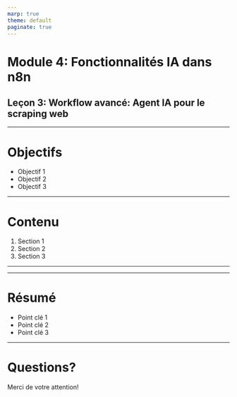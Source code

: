 ```yaml
---
marp: true
theme: default
paginate: true
---
```


# Module 4: Fonctionnalités IA dans n8n
## Leçon 3: Workflow avancé: Agent IA pour le scraping web

---

# Objectifs

- Objectif 1
- Objectif 2
- Objectif 3

---

# Contenu

1. Section 1
2. Section 2
3. Section 3

---

<!-- Ajoutez d'autres diapositives ici -->

---

# Résumé

- Point clé 1
- Point clé 2
- Point clé 3

---

# Questions?

Merci de votre attention!
